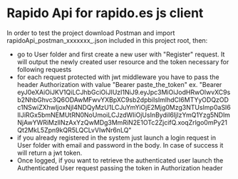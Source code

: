 # Rapido Api for rapido.es js client

In order to test the project download Postman and import rapidoApi_postman_xxxxxxx_.json included in this project root, then:

- go to User folder and first create a new user with "Register" request. It will output the newly created user resource and the token necessary for following requests
- for each request protected with jwt middleware you have to pass the header Authorization with value "Bearer paste_the_token" ex. "Bearer eyJ0eXAiOiJKV1QiLCJhbGciOiJIUzI1NiJ9.eyJpc3MiOiJodHRwOlwvXC9sb2NhbGhvc3Q6ODAwMFwvYXBpXC9sb2dpbiIsImlhdCI6MTYyODQzODc1NSwiZXhwIjoxNjI4NDQyMzU1LCJuYmYiOjE2Mjg0Mzg3NTUsImp0aSI6IlJiRGx5bmNEMUtRN0NoUmoiLCJzdWIiOjUsInBydiI6IjIzYmQ1Yzg5NDlmNjAwYWRiMzllNzAxYzQwMDg3MmRiN2E1OTc2ZjcifQ.xoqZrlgo0mPy21Qt2MkL5Zpn9kQR5LQCLvVIwNr6nLQ"
- if you already registered in the system just launch a login request in User folder with email and password in the body. In case of success it will return a jwt token.
- Once logged, if you want to retrieve the authenticated user launch the Authenticated User request passing the token in Authorization header 
